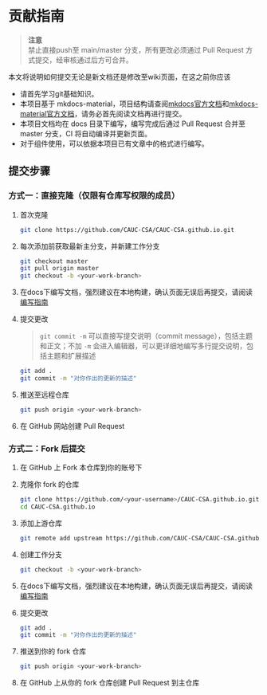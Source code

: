 # 贡献指南

> **注意**  
> 禁止直接push至 main/master 分支，所有更改必须通过 Pull Request 方式提交，经审核通过后方可合并。

本文将说明如何提交无论是新文档还是修改至wiki页面，在这之前你应该

- 请首先学习git基础知识。
- 本项目基于 mkdocs-material，项目结构请查阅[mkdocs官方文档](https://mkdocs.org.cn/)和[mkdocs-material官方文档](https://squidfunk.github.io/mkdocs-material/)，请务必首先阅读文档再进行提交。
- 本项目文档均在 docs 目录下编写，编写完成后通过 Pull Request 合并至 master 分支，CI 将自动编译并更新页面。
- 对于组件使用，可以依据本项目已有文章中的格式进行编写。

## 提交步骤

### 方式一：直接克隆（仅限有仓库写权限的成员）

1. 首次克隆

   ```bash
   git clone https://github.com/CAUC-CSA/CAUC-CSA.github.io.git
   ```

2. 每次添加前获取最新主分支，并新建工作分支

   ```bash
   git checkout master
   git pull origin master
   git checkout -b <your-work-branch>
   ```

3. 在docs下编写文档，强烈建议在本地构建，确认页面无误后再提交，请阅读[编写指南](writing.md)

4. 提交更改

   > `git commit -m` 可以直接写提交说明（commit message），包括主题和正文；不加 `-m` 会进入编辑器，可以更详细地编写多行提交说明，包括主题和扩展描述

   ```bash
   git add .
   git commit -m "对你作出的更新的描述"
   ```

5. 推送至远程仓库

   ```bash
   git push origin <your-work-branch>
   ```

6. 在 GitHub 网站创建 Pull Request

### 方式二：Fork 后提交

1. 在 GitHub 上 Fork 本仓库到你的账号下

2. 克隆你 fork 的仓库

   ```bash
   git clone https://github.com/<your-username>/CAUC-CSA.github.io.git
   cd CAUC-CSA.github.io
   ```

3. 添加上游仓库

   ```bash
   git remote add upstream https://github.com/CAUC-CSA/CAUC-CSA.github.io.git
   ```

4. 创建工作分支

   ```bash
   git checkout -b <your-work-branch>
   ```

5. 在docs下编写文档，强烈建议在本地构建，确认页面无误后再提交，请阅读[编写指南](writing.md)

6. 提交更改

   ```bash
   git add .
   git commit -m "对你作出的更新的描述"
   ```

7. 推送到你的 fork 仓库

   ```bash
   git push origin <your-work-branch>
   ```

8. 在 GitHub 上从你的 fork 仓库创建 Pull Request 到主仓库
